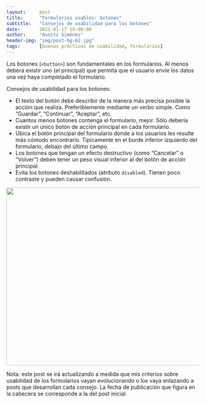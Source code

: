 ```yaml
---
layout:     post
title:      "Formularios usables: botones"
subtitle:   "Consejos de usabilidad para los botones"
date:       2021-01-17 19:00:00
author:     "Aunitz Giménez"
header-img: "img/post-bg-62.jpg"
tags:       [buenas prácticas de usabilidad, formularios]
---
```


<p>Los botones (<code>&lt;button&gt;</code>) son fundamentales en los formularios. Al menos deberá existir uno (el principal) que permita que el usuario envíe los datos una vez haya completado el formulario.</p>

<p>Consejos de usabilidad para los botones:</p>

<ul>
    <li>El texto del botón debe describir de la manera más precisa posible la acción que realiza. Preferiblemente mediante un verbo simple. Como “Guardar”, “Continuar”, “Aceptar”, etc.</li>
    <li>Cuantos menos botones contenga el formulario, mejor. Sólo debería existir un único botón de acción principal en cada formulario.</li>
    <li>Ubica el botón principal del formulario donde a los usuarios les resulte más cómodo encontrarlo. Típicamente en el borde inferior izquierdo del formulario, debajo del último campo.</li>
    <li>Los botones que tengan un efecto destructivo (como “Cancelar” o “Volver”) deben tener un peso visual inferior al del botón de acción principal.</li>
    <li>Evita los botones deshabilitados (atributo <code>disabled</code>). Tienen poco contraste y pueden causar confusión.</li>
</ul>

<p><img src="{{ site.baseurl }}/img/formularios-usables-botones.png" loading="lazy" alt="" width="521" height="463"></p>

<p class="small">Nota: este post se irá actualizando a medida que mis criterios sobre usabilidad de los formularios vayan evolucionando o los vaya enlazando a posts que desarrollan cada consejo. La fecha de publicación que figura en la cabecera se corresponde a la del post inicial.</p>